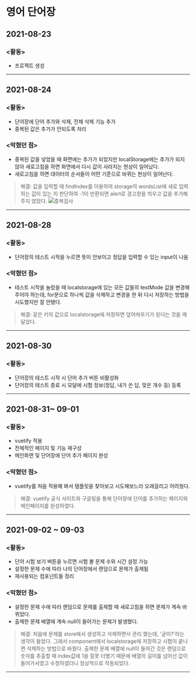 # 영어 단어장

## 2021-08-23

### <활동>

- 프로젝트 생성

---

## 2021-08-24

### <활동>

- 단어장에 단어 추가와 삭제, 전체 삭제 기능 추가
- 중복된 값은 추가가 안되도록 처리

### <막혔던 점>

- 중복된 값을 넣었을 때 화면에는 추가가 되었지만 localStorage에는 추가가 되지 않아 새로고침을 하면 화면에서 다시 값이 사라지는 현상이 일어났다.
- 새로고침을 하면 데이터의 순서들이 어떤 기준으로 바뀌는 현상이 일어난다.

> 해결: 값을 입력할 때 findIndex를 이용하여 storage의 wordsList에 새로 입력하는 값이 있는 지 판단하여 -1이 반환되면 alert로 경고창을 띄우고 값을 추가해주지 않았다.
> ![중복검사](https://user-images.githubusercontent.com/52418706/130623824-d9ac0150-dc0b-417e-9cf2-2b0ed65ec870.JPG)

---

## 2021-08-28

### <활동>

- 단어장의 테스트 시작을 누르면 뜻이 안보이고 정답을 입력할 수 있는 input이 나옴

### <막혔던 점>

- 테스트 시작을 눌렀을 때 localstorage에 있는 모든 값들의 testMode 값을 변경해주어야 하는데, for문으로 하나씩 값을 삭제하고 변경을 한 뒤 다시 저장하는 방법을 시도했지만 잘 안됐다.

> 해결: 같은 키의 값으로 localstorage에 저장하면 덮어씌우기가 된다는 것을 깨달았다.

---

## 2021-08-30

### <활동>

- 단어장의 테스트 시작 시 단어 추가 버튼 비활성화
- 단어장의 테스트 종료 시 모달에 시험 정보(정답, 내가 쓴 답, 맞은 개수 등) 등록

---

## 2021-08-31~ 09-01

### <활동>

- vuetify 적용
- 전체적인 페이지 및 기능 재구성
- 메인화면 및 단어장에 단어 추가 페이지 완성

### <막혔던 점>

- vuetify를 처음 적용해 봐서 템플릿을 찾아보고 시도해보느라 오래걸리고 어려웠다.

> 해결: vuetify 공식 사이트와 구글링을 통해 단어장에 단어를 추가하는 페이지와 메인페이지를 완성하였다.

---

## 2021-09-02 ~ 09-03

### <활동>

- 단어 시험 보기 버튼을 누르면 시험 볼 문제 수와 시간 설정 가능
- 설정한 문제 수에 따라 나의 단어장에서 랜덤으로 문제가 출제됨
- 재사용되는 컴포넌트들 정리

### <막혔던 점>

- 설정한 문제 수에 따라 랜덤으로 문제를 출제할 때 새로고침을 하면 문제가 계속 바뀌었다.
- 출제한 문제 배열에 계속 null이 들어가는 문제가 발생했다.

> 해결: 처음에 문제를 store에서 생성하고 삭제하면서 관리 했는데, '굳이?'라는 생각이 들었다. 그래서 component에서 localstorage에 저장하고 시험이 끝나면 삭제하는 방법으로 바꿨다. 출제한 문제 배열에 null이 들어간 것은 랜덤으로 숫자를 추출할 때 index값에 1을 잘못 더했기 때문에 배열의 길이를 넘어선 값이 들어가서였고 수정하였더니 정상적으로 작동되었다.

---